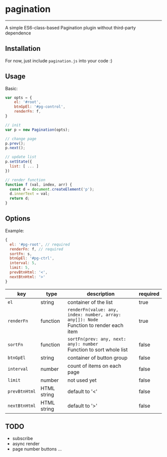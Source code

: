 # pagination
---
A simple ES6-class-based Pagination plugin without third-party dependence

## Installation
For now, just include `pagination.js` into your code :)

## Usage
Basic:
```javascript
var opts = {
    el: '#root',
    btnGpEl: '#pg-control',
    renderFn: f,
}

// init
var p = new Pagination(opts);

// change page
p.prev();
p.next();

// update list
p.setState({
  list: [ ... ]
})

// render function
function f (val, index, arr) {
  const d = document.createElement('p');
  d.innerText = val;
  return d;
}
```

## Options
Example: 
```javascript
{
  el: '#pg-root', // required
  renderFn: f, // required
  sortFn: s,
  btnGpEl: '#pg-ctrl',
  interval: 5,
  limit: 5,
  prevBtnHtml: '<',
  nextBtnHtml: '>'
}
```

key | type | description |required
--------- | --------- | ------------- | ----
`el` | string | container of the list | true
`renderFn` | function | `renderFn(value: any, index: number, array: any[]): Node` <br/> Function to render each item | true
`sortFn` | function | `sortFn(prev: any, next: any): number` <br/> Function to sort whole list | false
`btnGpEl` | string | container of button group | false
`interval` | number | count of items on each page | false
`limit` | number | not used yet | false
`prevBtnHtml` | HTML string | default to '<' | false
`nextBtnHtml` | HTML string | default to '>' | false

## TODO
* subscribe
* async render
* page number buttons
...
